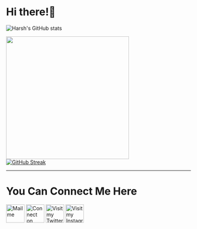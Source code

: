 

<!--
**harshniture/harshniture** is a ✨ _special_ ✨ repository because its `README.md` (this file) appears on your GitHub profile.

Here are some ideas to get you started:

- 🔭 I’m currently working on Web Development
- 🌱 I’m currently learning Computer Science Languages
- 👯 I’m looking to collaborate on ...
- 🤔 I’m looking for help with ...
- 💬 Ask me about ...
- 📫 How to reach me: ...
- 😄 Pronouns: ...
- ⚡ Fun fact: ...
-->


# Hi there!:wave:
![Harsh's GitHub stats](https://github-readme-stats.vercel.app/api?username=harshniture&show_icons=true&theme=radical&count_private=true&hide_border=true&title_color=00FF00&icon_color=00FF00&bg_color=)

<img align="centre" src="https://github-readme-stats.vercel.app/api/top-langs/?username=harshniture&theme=radical&hide_border=true&title_color=00FF00&icon_color=00FF00&bg_color=" width="335px" data-canonical-><br>
[![GitHub Streak](http://github-readme-streak-stats.herokuapp.com?user=harshniture&hide_border=true&background=0D111700&border=943BDD00&fire=0FAADA&sideNums=10D906&currStreakLabel=10D906&currStreakNum=10D906&sideLabels=10D906&dates=4F5D78&stroke=7F1DA2&ring=10D906)](https://git.io/streak-stats)
<hr>

### <h1>You Can Connect Me Here </h1> 

[<img height=50 width=50 alt="Mail me" src="[https://image.flaticon.com/icons/png/512/552/552486.png](https://www.google.com/imgres?imgurl=https%3A%2F%2Fwww.iwmbuzz.com%2Fwp-content%2Fuploads%2F2022%2F05%2Fforgotten-your-email-password-no-worries-heres-how-to-reset-your-email-password.jpg&imgrefurl=https%3A%2F%2Fwww.iwmbuzz.com%2Ftech%2Fforgotten-your-email-password-no-worries-heres-how-to-reset-your-email-password%2F2022%2F05%2F31&tbnid=ivdyCdY3U4B8SM&vet=12ahUKEwicnoHR85v4AhXVjtgFHUv0DVAQMygEegUIARDcAQ..i&docid=Rxr0e-wCX88BrM&w=4200&h=2800&q=email&ved=2ahUKEwicnoHR85v4AhXVjtgFHUv0DVAQMygEegUIARDcAQ)">](mailto:harshniture12@gmail.com)
[<img height=50 width=50 alt="Connect on LinkedIn" src="[https://image.flaticon.com/icons/png/128/145/145807.png](https://www.google.com/imgres?imgurl=https%3A%2F%2Fis2-ssl.mzstatic.com%2Fimage%2Fthumb%2FPurple112%2Fv4%2Fbd%2Fc3%2F74%2Fbdc374c2-061c-78b6-2965-2a853323ad9c%2FAppIcon-0-1x_U007emarketing-0-7-0-85-220.png%2F1200x600wa.png&imgrefurl=https%3A%2F%2Fapps.apple.com%2Fus%2Fapp%2Flinkedin-network-job-finder%2Fid288429040&tbnid=H_BdgZKQ0CMBwM&vet=12ahUKEwjJhM3l85v4AhU2i9gFHSrxA7YQMygAegUIARDWAQ..i&docid=fPCJaj8vG3XQwM&w=1200&h=600&q=linkedin&ved=2ahUKEwjJhM3l85v4AhU2i9gFHSrxA7YQMygAegUIARDWAQ)">](https://www.linkedin.com/in/harshniture12/) 
[<img height=50 width=50 alt="Visit my Twitter Profile" src="[https://image.flaticon.com/icons/png/128/145/145812.png](https://www.google.com/imgres?imgurl=https%3A%2F%2Fhelp.twitter.com%2Fcontent%2Fdam%2Fhelp-twitter%2Fbrand%2Flogo.png&imgrefurl=https%3A%2F%2Fhelp.twitter.com%2Fen%2Fusing-twitter%2Fhow-to-tweet&tbnid=hmDQk9fGbbztiM&vet=12ahUKEwiI6eCR9Jv4AhW5ObcAHRmmA-MQMygAegUIARDTAQ..i&docid=IH1cNmvsOScvgM&w=400&h=400&itg=1&q=twitter&ved=2ahUKEwiI6eCR9Jv4AhW5ObcAHRmmA-MQMygAegUIARDTAQ)">](https://twitter.com/HarshNiture) 
[<img height=50 width=50 alt="Visit my Instagram Profile" src="[https://image.flaticon.com/icons/png/512/1057/1057248.png](https://www.google.com/imgres?imgurl=https%3A%2F%2Fplay-lh.googleusercontent.com%2Fh9jWMwqb-h9hjP4THqrJ50eIwPekjv7QPmTpA85gFQ10PjV02CoGAcYLLptqd19Sa1iJ&imgrefurl=https%3A%2F%2Fplay.google.com%2Fstore%2Fapps%2Fdetails%3Fid%3Dcom.instagram.android%26hl%3Den_US%26gl%3DUS&tbnid=IQRIQ0usDXUunM&vet=12ahUKEwiajvec9Jv4AhXr13MBHTu7D8wQMygAegUIARDUAQ..i&docid=ar9qbrsMO7GBbM&w=512&h=512&q=instagram&ved=2ahUKEwiajvec9Jv4AhXr13MBHTu7D8wQMygAegUIARDUAQ)">](https://www.instagram.com/harsh_niture/)

